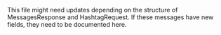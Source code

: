 This file might need updates depending on the structure of MessagesResponse and HashtagRequest. If these messages have new fields, they need to be documented here.

